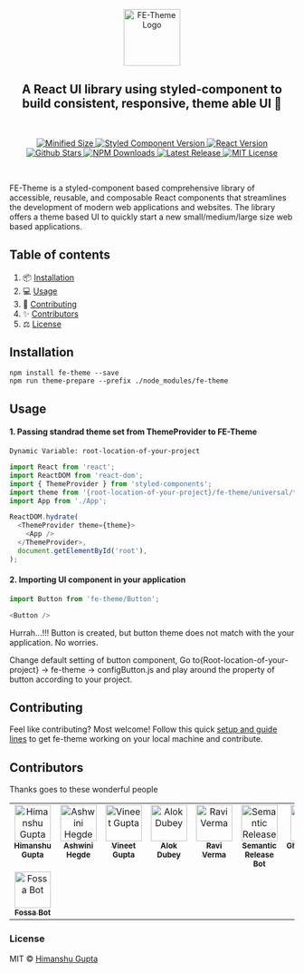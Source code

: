 <p align="center">
  <a href="https://github.com/opensrc0/fe-theme">
    <img src="https://png.pngtree.com/png-clipart/20220103/original/pngtree-show-biceps-png-image_7019290.png" alt="FE-Theme Logo" width="100" />
  </a>
</p>
<h2 align="center">A React UI library using styled-component to build consistent, responsive, theme able UI 💪 </h2>
<br />
<p align="center">
   <a href="https://www.npmjs.com/package/fe-theme">
     <img alt="Minified Size" src="https://badgen.net/bundlephobia/minzip/fe-theme?color=cyan"/>
   </a>
  <a href="https://styled-components.com/releases#v6.1.1">
    <img alt="Styled Component Version" src="https://img.shields.io/badge/styled_component-6.1.1-%2350c62a"/>
  </a>
  <a href="https://react.dev/reference/react">
    <img alt="React Version" src="https://img.shields.io/badge/react-18.2.0-%23f1e05a"/>
  </a>
   
  <a href="https://github.com/opensrc0/fe-theme/stargazers">
    <img alt="Github Stars" src="https://badgen.net/github/stars/opensrc0/fe-theme?icon=github&color=purple"/>
  </a>
  <a href="https://www.npmjs.com/package/fe-theme">
    <img alt="NPM Downloads" src="https://img.shields.io/npm/dw/fe-theme?label=Downloads&logo=npm"/>
  </a>
  <a href="https://www.npmjs.com/package/fe-theme/v/latest">
    <img alt="Latest Release" src="https://badgen.net/github/release/opensrc0/fe-theme?icon=github&color=pink"/>
  </a>
  <a href="https://github.com/opensrc0/fe-theme/blob/master/LICENSE.md">
    <img alt="MIT License" src="https://badgen.net/static/license/MIT/orange"/>
  </a>
</p>
<br />

FE-Theme is a styled-component based comprehensive library of accessible, reusable, and composable React components that streamlines the development of modern web applications and websites. The library offers a theme based UI to quickly start a new small/medium/large size web based applications.

## Table of contents

1. 📦 [Installation](#installation)
2. 💻 [Usage](#usage)
3. 📝 [Contributing](#contributing)
4. ✨ [Contributors](#contributors)
5. ⚖️ [License](#license)
  

  
## Installation

    npm install fe-theme --save
    npm run theme-prepare --prefix ./node_modules/fe-theme



## Usage

#### 1. Passing standrad theme set from ThemeProvider to FE-Theme

```Dynamic Variable: root-location-of-your-project```

```js
import React from 'react';
import ReactDOM from 'react-dom';
import { ThemeProvider } from 'styled-components';
import theme from '{root-location-of-your-project}/fe-theme/universal/theme';
import App from './App';

ReactDOM.hydrate(
  <ThemeProvider theme={theme}>
    <App />
  </ThemeProvider>,
  document.getElementById('root'),
);
```

#### 2. Importing UI component in your application
```js
import Button from 'fe-theme/Button';

<Button />
```

Hurrah...!!! Button is created, but button theme does not match with the your application. No worries.
  
Change default setting of button component, Go to{Root-location-of-your-project} -> fe-theme -> configButton.js and play around the property of button according to your project.



## Contributing

Feel like contributing? Most welcome! 
Follow this quick [setup and guide lines](./.github/CONTRIBUTING.md) to get fe-theme working on your local machine and contribute.



## Contributors

Thanks goes to these wonderful people

<table>
    <tbody>
      <tr>
        <td align="center" valign="top" width="14.28%">
          <a href="https://github.com/opensrc0">
            <img src="https://avatars.githubusercontent.com/u/6891544?s=400&v=4" width="64px;" alt="Himanshu Gupta" />
            <br />
            <sub><b>Himanshu Gupta</b></sub>
          </a>
          <br />
        </td>
        <td align="center" valign="top" width="14.28%">
          <a href="https://github.com/ashwinihegde123">
            <img src="https://avatars.githubusercontent.com/u/40521396?v=4" width="64px;" alt="Ashwini Hegde" />
            <br />
            <sub><b>Ashwini Hegde</b></sub>
          </a>
          <br />
        </td>
        <td align="center" valign="top" width="14.28%">
          <a href="https://github.com/vineet091">
            <img src="https://avatars.githubusercontent.com/u/5345138?v=4" width="64px;" alt="Vineet Gupta" />
            <br />
            <sub><b>Vineet Gupta</b></sub>
          </a>
          <br />
        </td>
        <td align="center" valign="top" width="14.28%">
          <a href="https://github.com/Alok30">
            <img src="https://avatars.githubusercontent.com/u/36290248?s=64&v=4" width="64px;" alt="Alok Dubey" />
            <br />
            <sub><b>Alok Dubey</b></sub>
          </a>
          <br />
        </td>
        <td align="center" valign="top" width="14.28%">
          <a href="https://github.com/Ravi-Chef">
            <img src="https://avatars.githubusercontent.com/u/31059087?v=4" width="64px;" alt="Ravi Verma" />
            <br />
            <sub><b>Ravi Verma</b></sub>
          </a>
          <br />
        </td>
        <td align="center" valign="top" width="14.28%">
          <a target="_blank" href="https://github.com/semantic-release-bot">
            <img src="https://avatars.githubusercontent.com/u/32174276?v=4" width="64px;" alt="Semantic Release Bot" />
            <br />
            <sub><b>Semantic Release Bot</b></sub>
          </a>
          <br />
        </td>
        <td align="center" valign="top" width="14.28%">
          <a target="_blank" href="https://github.com/Ghanshyam-K-Dobariya">
            <img src="https://avatars.githubusercontent.com/u/5426993?s=400" width="64px;" alt="Ghanshyam KD" />
            <br />
            <sub><b>Ghanshyam KD</b></sub>
          </a>
          <br />
        </td>
      </tr>
      <tr>
        <td align="center" valign="top" width="14.28%">
          <a target="_blank" href="https://github.com/fossabot">
            <img src="https://avatars.githubusercontent.com/u/29791463?v=4" width="64px;" alt="Fossa Bot" />
            <br />
            <sub><b>Fossa Bot</b></sub>
          </a>
          <br />
        </td>
      </tr>
    </tbody>
</table>



### License

MIT © [Himanshu Gupta](https://github.com/opensrc0)
